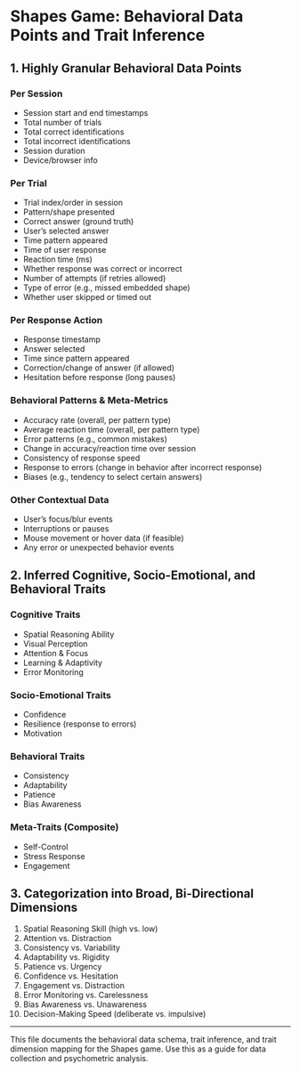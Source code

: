 # Shapes Game: Behavioral Data Points and Trait Inference

## 1. Highly Granular Behavioral Data Points

### Per Session
- Session start and end timestamps
- Total number of trials
- Total correct identifications
- Total incorrect identifications
- Session duration
- Device/browser info

### Per Trial
- Trial index/order in session
- Pattern/shape presented
- Correct answer (ground truth)
- User’s selected answer
- Time pattern appeared
- Time of user response
- Reaction time (ms)
- Whether response was correct or incorrect
- Number of attempts (if retries allowed)
- Type of error (e.g., missed embedded shape)
- Whether user skipped or timed out

### Per Response Action
- Response timestamp
- Answer selected
- Time since pattern appeared
- Correction/change of answer (if allowed)
- Hesitation before response (long pauses)

### Behavioral Patterns & Meta-Metrics
- Accuracy rate (overall, per pattern type)
- Average reaction time (overall, per pattern type)
- Error patterns (e.g., common mistakes)
- Change in accuracy/reaction time over session
- Consistency of response speed
- Response to errors (change in behavior after incorrect response)
- Biases (e.g., tendency to select certain answers)

### Other Contextual Data
- User’s focus/blur events
- Interruptions or pauses
- Mouse movement or hover data (if feasible)
- Any error or unexpected behavior events

## 2. Inferred Cognitive, Socio-Emotional, and Behavioral Traits

### Cognitive Traits
- Spatial Reasoning Ability
- Visual Perception
- Attention & Focus
- Learning & Adaptivity
- Error Monitoring

### Socio-Emotional Traits
- Confidence
- Resilience (response to errors)
- Motivation

### Behavioral Traits
- Consistency
- Adaptability
- Patience
- Bias Awareness

### Meta-Traits (Composite)
- Self-Control
- Stress Response
- Engagement

## 3. Categorization into Broad, Bi-Directional Dimensions

1. Spatial Reasoning Skill (high vs. low)
2. Attention vs. Distraction
3. Consistency vs. Variability
4. Adaptability vs. Rigidity
5. Patience vs. Urgency
6. Confidence vs. Hesitation
7. Engagement vs. Distraction
8. Error Monitoring vs. Carelessness
9. Bias Awareness vs. Unawareness
10. Decision-Making Speed (deliberate vs. impulsive)

---

This file documents the behavioral data schema, trait inference, and trait dimension mapping for the Shapes game. Use this as a guide for data collection and psychometric analysis.
